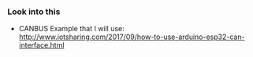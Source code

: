 ### Look into this
- CANBUS Example that I will use: http://www.iotsharing.com/2017/09/how-to-use-arduino-esp32-can-interface.html



